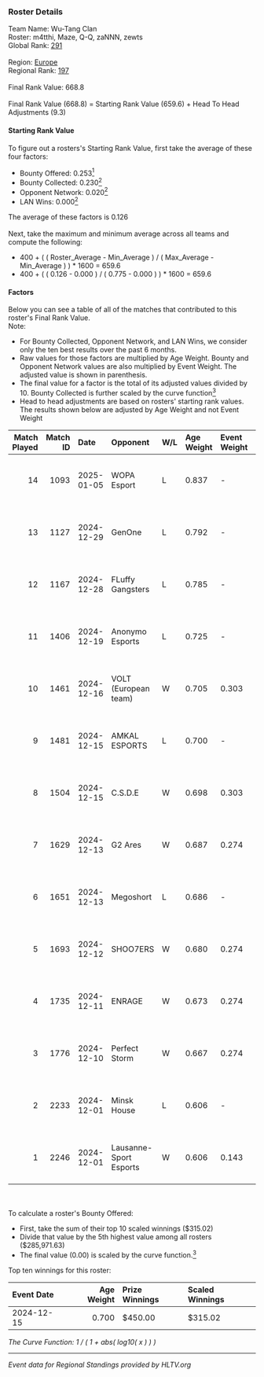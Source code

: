 ### Roster Details<br />
Team Name: Wu-Tang Clan<br />
Roster: m4tthi, Maze, Q-Q, zaNNN, zewts<br />
Global Rank: [291](../../standings_global_2025_02_28.md)<br />
<br />
Region: [Europe]( ../../standings_europe_2025_02_28.md)<br />
Regional Rank: [197]( ../../standings_europe_2025_02_28.md)<br />
<br />
Final Rank Value:  668.8<br />
<br />
Final Rank Value (668.8) = Starting Rank Value (659.6) + Head To Head Adjustments (9.3)<br />

#### Starting Rank Value<br />
To figure out a rosters's Starting Rank Value, first take the average of these four factors:<br />
- Bounty Offered: 0.253[<sup>1</sup>](#table2)
- Bounty Collected: 0.230[<sup>2</sup>](#table1)
- Opponent Network: 0.020[<sup>2</sup>](#table1)
- LAN Wins: 0.000[<sup>2</sup>](#table1)

The average of these factors is 0.126<br />
<br />
Next, take the maximum and minimum average across all teams and compute the following:<br />
- 400 + ( ( Roster_Average - Min_Average ) / ( Max_Average - Min_Average ) ) * 1600 = 659.6
- 400 + ( ( 0.126 - 0.000 ) / ( 0.775 - 0.000 ) ) * 1600 = 659.6


#### Factors<br />
Below you can see a table of all of the matches that contributed to this roster's Final Rank Value.<br />
Note:<br />

- For Bounty Collected, Opponent Network, and LAN Wins, we consider only the ten best results over the past 6 months.
- Raw values for those factors are multiplied by Age Weight. Bounty and Opponent Network values are also multiplied by Event Weight. The adjusted value is shown in parenthesis.
- The final value for a factor is the total of its adjusted values divided by 10. Bounty Collected is further scaled by the curve function[<sup>3</sup>](#curveFunction)
- Head to head adjustments are based on rosters' starting rank values. The results shown below are adjusted by Age Weight and not Event Weight
<span id="table1"></span><br />


| Match Played | Match ID | Date       | Opponent               | W/L | Age Weight | Event Weight | Bounty Collected | Opponent Network | LAN Wins  | H2H Adj. | Roster                               |
| -: | -: | :- | :- | :- | :- | :- | :- | :- | :- | -: | :- |
|           14 |     1093 | 2025-01-05 | WOPA Esport            | L   | 0.837      | -            | -                | -                | -         |    -7.29 | m4tthi, Maze, Q-Q, zaNNN, zewts      |
|           13 |     1127 | 2024-12-29 | GenOne                 | L   | 0.792      | -            | -                | -                | -         |    -7.32 | m4tthi, Maze, Q-Q, zaNNN, zewts      |
|           12 |     1167 | 2024-12-28 | FLuffy Gangsters       | L   | 0.785      | -            | -                | -                | -         |    -6.37 | m4tthi, Maze, Q-Q, zaNNN, zewts      |
|           11 |     1406 | 2024-12-19 | Anonymo Esports        | L   | 0.725      | -            | -                | -                | -         |    -5.91 | m4tthi, Maze, Q-Q, SeBreeZe, zewts   |
|           10 |     1461 | 2024-12-16 | VOLT (European team)   | W   | 0.705      | 0.303        | 0.003 (0.001)    | 0.175 (0.037)    | 0 (0.000) |    11.97 | m4tthi, Maze, Q-Q, SeBreeZe, zewts   |
|            9 |     1481 | 2024-12-15 | AMKAL ESPORTS          | L   | 0.700      | -            | -                | -                | -         |    -5.92 | Maze, Q-Q, SeBreeZe, woozzzi, zewts  |
|            8 |     1504 | 2024-12-15 | C.S.D.E                | W   | 0.698      | 0.303        | 0.008 (0.002)    | 0.166 (0.035)    | 0 (0.000) |    11.64 | m4tthi, MahaR, Maze, Q-Q, T4gg3D     |
|            7 |     1629 | 2024-12-13 | G2 Ares                | W   | 0.687      | 0.274        | 0.001 (0.000)    | 0.283 (0.053)    | 0 (0.000) |    12.09 | Maze, Q-Q, SeBreeZe, woozzzi, zewts  |
|            6 |     1651 | 2024-12-13 | Megoshort              | L   | 0.686      | -            | -                | -                | -         |   -15.45 | m4tthi, MahaR, Maze, SeBreeZe, zewts |
|            5 |     1693 | 2024-12-12 | SHOO7ERS               | W   | 0.680      | 0.274        | 0.001 (0.000)    | 0.202 (0.038)    | 0 (0.000) |    10.17 | Maze, Q-Q, SeBreeZe, woozzzi, zewts  |
|            4 |     1735 | 2024-12-11 | ENRAGE                 | W   | 0.673      | 0.274        | 0.000 (0.000)    | 0.000 (0.000)    | 0 (0.000) |     6.29 | Maze, Q-Q, SeBreeZe, woozzzi, zewts  |
|            3 |     1776 | 2024-12-10 | Perfect Storm          | W   | 0.667      | 0.274        | 0.009 (0.002)    | 0.125 (0.023)    | 0 (0.000) |    11.58 | Maze, Q-Q, SeBreeZe, woozzzi, zewts  |
|            2 |     2233 | 2024-12-01 | Minsk House            | L   | 0.606      | -            | -                | -                | -         |   -13.67 | Maze, Q-Q, SeBreeZe, woozzzi, zewts  |
|            1 |     2246 | 2024-12-01 | Lausanne-Sport Esports | W   | 0.606      | 0.143        | 0.000 (0.000)    | 0.136 (0.012)    | 0 (0.000) |     7.45 | Maze, Q-Q, SeBreeZe, woozzzi, zewts  |

<br />
<span id="table2"></span><br />
To calculate a roster's Bounty Offered:<br />

- First, take the sum of their top 10 scaled winnings ($315.02)
- Divide that value by the 5th highest value among all rosters ($285,971.63)
- The final value (0.00) is scaled by the curve function.[<sup>3</sup>](#curveFunction)

Top ten winnings for this roster:<br />

| Event Date | Age Weight | Prize Winnings | Scaled Winnings |
| :- | -: | :- | :- |
| 2024-12-15 |      0.700 | $450.00        | $315.02         |


<span id="curveFunction"></span>_The Curve Function: 1 / ( 1 + abs( log10( x ) ) )_<br />

---
_Event data for Regional Standings provided by HLTV.org_<br />
